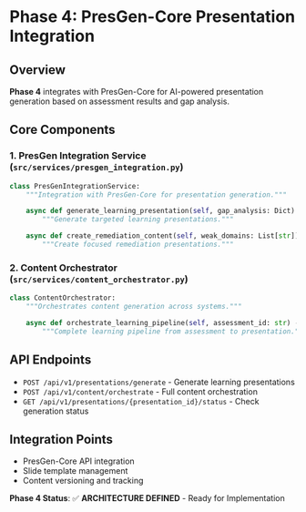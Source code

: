 # Phase 4: PresGen-Core Presentation Integration

## Overview
**Phase 4** integrates with PresGen-Core for AI-powered presentation generation based on assessment results and gap analysis.

## Core Components

### 1. PresGen Integration Service (`src/services/presgen_integration.py`)
```python
class PresGenIntegrationService:
    """Integration with PresGen-Core for presentation generation."""

    async def generate_learning_presentation(self, gap_analysis: Dict) -> Dict:
        """Generate targeted learning presentations."""

    async def create_remediation_content(self, weak_domains: List[str]) -> Dict:
        """Create focused remediation presentations."""
```

### 2. Content Orchestrator (`src/services/content_orchestrator.py`)
```python
class ContentOrchestrator:
    """Orchestrates content generation across systems."""

    async def orchestrate_learning_pipeline(self, assessment_id: str) -> Dict:
        """Complete learning pipeline from assessment to presentation."""
```

## API Endpoints
- `POST /api/v1/presentations/generate` - Generate learning presentations
- `POST /api/v1/content/orchestrate` - Full content orchestration
- `GET /api/v1/presentations/{presentation_id}/status` - Check generation status

## Integration Points
- PresGen-Core API integration
- Slide template management
- Content versioning and tracking

**Phase 4 Status**: ✅ **ARCHITECTURE DEFINED** - Ready for Implementation